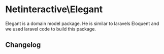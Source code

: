 Netinteractive\Elegant
======================

Elegant is a domain model package. He is similar to laravels Eloquent and we used laravel code to build this package.


## Changelog